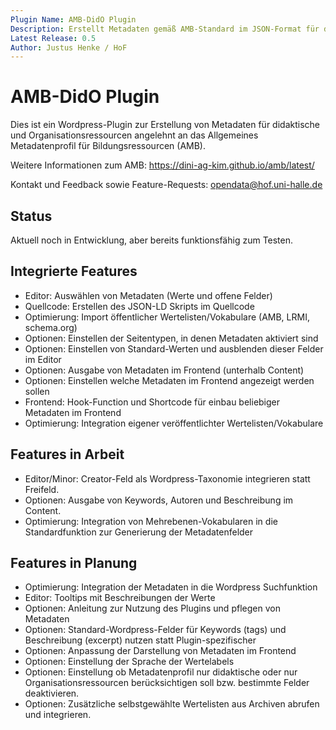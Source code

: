 ```yaml
---
Plugin Name: AMB-DidO Plugin 
Description: Erstellt Metadaten gemäß AMB-Standard im JSON-Format für didaktische und Organisationsressourcen auf beliebigen Wordpress-Seiten.
Latest Release: 0.5
Author: Justus Henke / HoF
---
```

# AMB-DidO Plugin 


 
Dies ist ein Wordpress-Plugin zur Erstellung von Metadaten für didaktische und Organisationsressourcen angelehnt an das Allgemeines Metadatenprofil für Bildungsressourcen (AMB).

Weitere Informationen zum AMB: https://dini-ag-kim.github.io/amb/latest/

Kontakt und Feedback sowie Feature-Requests: opendata@hof.uni-halle.de

## Status 
Aktuell noch in Entwicklung, aber bereits funktionsfähig zum Testen.

## Integrierte Features
- Editor: Auswählen von Metadaten (Werte und offene Felder)
- Quellcode: Erstellen des JSON-LD Skripts im Quellcode
- Optimierung: Import öffentlicher Wertelisten/Vokabulare (AMB, LRMI, schema.org) 
- Optionen: Einstellen der Seitentypen, in denen Metadaten aktiviert sind
- Optionen: Einstellen von Standard-Werten und ausblenden dieser Felder im Editor
- Optionen: Ausgabe von Metadaten im Frontend (unterhalb Content)
- Optionen: Einstellen welche Metadaten im Frontend angezeigt werden sollen
- Frontend: Hook-Function und Shortcode für einbau beliebiger Metadaten im Frontend
- Optimierung: Integration eigener veröffentlichter Wertelisten/Vokabulare

## Features in Arbeit
- Editor/Minor: Creator-Feld als Wordpress-Taxonomie integrieren statt Freifeld.
- Optionen: Ausgabe von Keywords, Autoren und Beschreibung im Content.
- Optimierung: Integration von Mehrebenen-Vokabularen in die Standardfunktion zur Generierung der Metadatenfelder

## Features in Planung
- Optimierung: Integration der Metadaten in die Wordpress Suchfunktion
- Editor: Tooltips mit Beschreibungen der Werte
- Optionen: Anleitung zur Nutzung des Plugins und pflegen von Metadaten 
- Optionen: Standard-Wordpress-Felder für Keywords (tags) und Beschreibung (excerpt) nutzen statt Plugin-spezifischer
- Optionen: Anpassung der Darstellung von Metadaten im Frontend
- Optionen: Einstellung der Sprache der Wertelabels
- Optionen: Einstellung ob Metadatenprofil nur didaktische oder nur Organisationsressourcen berücksichtigen soll bzw. bestimmte Felder deaktivieren.
- Optionen: Zusätzliche selbstgewählte Wertelisten aus Archiven abrufen und integrieren. 

